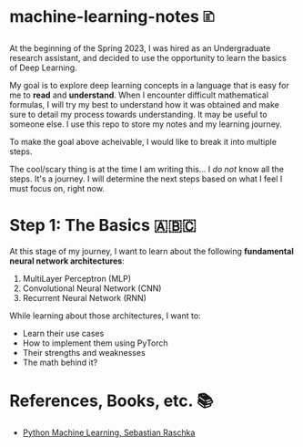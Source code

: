 # machine-learning-notes 🗈
At the beginning of the Spring 2023, I was hired as an Undergraduate research assistant, and decided to use the opportunity to learn the basics of Deep Learning. 

My goal is to explore deep learning concepts in a language that is easy for me to **read** and **understand**. When I encounter difficult mathematical formulas, I will try my best to understand how it was obtained and make sure to detail my process towards understanding. It may be useful to someone else. I use this repo to store my notes and my learning journey.

To make the goal above acheivable, I would like to break it into multiple steps.

The cool/scary thing is at the time I am writing this... I *do not* know all the steps. It's a journey. I will determine the next steps based on what I feel I must focus on, right now.

# Step 1: The Basics 🇦🇧🇨

At this stage of my journey, I want to learn about the following **fundamental neural network architectures**:

1. MultiLayer Perceptron (MLP)
2. Convolutional Neural Network (CNN)
3. Recurrent Neural Network (RNN)

While learning about those architectures, I want to:

- Learn their use cases
- How to implement them using PyTorch
- Their strengths and weaknesses
- The math behind it?

# References, Books, etc. 📚
- [Python Machine Learning, Sebastian Raschka](https://www.amazon.com/Python-Machine-Learning-scikit-learn-TensorFlow/dp/1789955750)